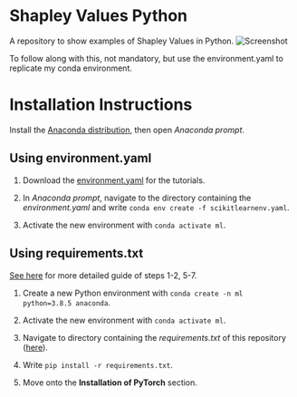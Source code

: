 # Shapley Values Python
A repository to show examples of Shapley Values in Python.
![Screenshot](screenshot.png)

To follow along with this, not mandatory, but use the environment.yaml to replicate my conda environment. 

# Installation Instructions

Install the [Anaconda distribution](https://www.anaconda.com/products/individual), then open *Anaconda prompt*.

## Using environment.yaml

1. Download the [environment.yaml](https://github.com/StatsGary/ShapleyValuesPython/blob/main/scikitlearnenv.yml) for the tutorials.

2. In *Anaconda prompt*, navigate to the directory containing the *environment.yaml* and write `conda env create -f scikitlearnenv.yaml`.

3. Activate the new environment with `conda activate ml`.

## Using requirements.txt

[See here](https://towardsdatascience.com/how-to-setup-python-for-machine-learning-173cb25f0206?sk=8e25eb341c8910209ff683071650c180) for more detailed guide of steps 1-2, 5-7.

1. Create a new Python environment with `conda create -n ml python=3.8.5 anaconda`.

2. Activate the new environment with `conda activate ml`.

3. Navigate to directory containing the *requirements.txt* of this repository ([here](https://github.com/jamescalam/transformers/blob/main/requirements.txt)).

4. Write `pip install -r requirements.txt`.

5. Move onto the **Installation of PyTorch** section.



